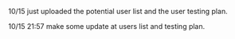 10/15 just uploaded the potential user list and the user testing plan.

10/15 21:57 make some update at users list and testing plan.
